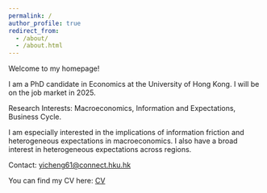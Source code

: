 ```yaml
---
permalink: /
author_profile: true
redirect_from: 
  - /about/
  - /about.html
---
```


Welcome to my homepage!

I am a PhD candidate in Economics at the University of Hong Kong. I will be on the job market in 2025.

Research Interests: Macroeconomics, Information and Expectations, Business Cycle.

I am especially interested in the implications of information friction and heterogeneous expectations in macroeconomics. I also have a broad interest in heterogeneous expectations across regions.

Contact: yicheng61@connect.hku.hk

You can find my CV here: [CV](/assets/CV.pdf)
